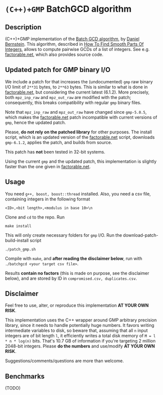 
# `(C++)+GMP` BatchGCD algorithm

## Description 

(C++)+GMP implementation of the [Batch GCD algorithm](http://facthacks.cr.yp.to/batchgcd.html), by [Daniel Bernstein](https://cr.yp.to/djb.html). This algorithm, described in [How To Find Smooth Parts Of Integers](https://cr.yp.to/factorization/smoothparts-20040510.pdf), allows to compute pairwise GCDs of a list of integers. See e.g. [factorable.net](https://factorable.net), which also provides source code.

## Updated patch for GMP binary I/O

We include a patch for that increases the (undocumented) `gmp` raw binary I/O limit of `2**31` bytes, to `2**63` bytes.  This is similar to what is done in [factorable.net](https://factorable.net), but considering the current latest (6.1.2). More precisely, both `mpz_inp_raw` and `mpz_out_raw` are modified with the patch; consequently, this breaks compatibility with regular `gmp` binary files.

Note that `mpz_inp_raw` and `mpz_out_raw` have changed since `gmp-5.0.5`, which makes the [factorable.net](https://factorable.net) patch incompatible with current versions of `gmp`, hence the updated patch.

Please, **do not rely on the patched library** for other purposes. The install script, which is an updated version of the [factorable.net](https://factorable.net) script, downloads `gmp-6.1.2`, applies the patch, and builds from source.

This patch has **not** been tested in 32-bit systems.

Using the current `gmp` and the updated patch, this implementation is slightly faster than the one given in [factorable.net](https://factorable.net).

## Usage

You need `g++, boost, boost::thread` installed. Also, you need a csv file, containing integers in the following format
```
<ID>,<bit length>,<modulus in base 10>\n
```

Clone and `cd` to the repo. Run
```
make install
```
This will only create necessary folders for `gmp` I/O. Run the download-patch-build-install script
```
./patch_gmp.sh
```

Compile with `make`, and **after reading the disclaimer below**, run with `./batchgcd <your target csv file>`.

Results **contain no factors** (this is made on purpose, see the disclaimer below), and are stored by ID in `compromised.csv, duplicates.csv`.  

## Disclaimer
Feel free to use, alter, or reproduce this implementation **AT YOUR OWN RISK**.

This implementation uses the C++ wrapper around GMP arbitrary precision
library, since it needs to handle potentially huge numbers. It favors
writing intermediate variables to disk, so beware that, assuming that all
`n` input integers are of bit length `l`, it efficiently writes a total disk
memory of
```M = l * n * log(n)```
bits. That's 10.7 GB of information if you're targeting 2 million 2048-bit
integers. Please **do the numbers** and use/modify
**AT YOUR OWN RISK**.

Suggestions/comments/questions are more than welcome.

## Benchmarks
(TODO)
